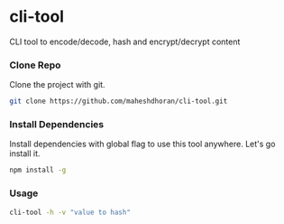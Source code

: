 # cli-tool
CLI tool to encode/decode, hash and encrypt/decrypt content

### Clone Repo

Clone the project with git.

```bash
git clone https://github.com/maheshdhoran/cli-tool.git
```

### Install Dependencies

Install dependencies with global flag to use this tool anywhere. Let's go install it.

```bash
npm install -g
```

### Usage

```bash
cli-tool -h -v "value to hash"
```

